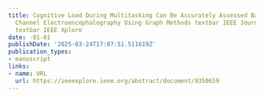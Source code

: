 ```yaml
---
title: Cognitive Load During Multitasking Can Be Accurately Assessed Based on Single
  Channel Electroencephalography Using Graph Methods textbar IEEE Journals & Magazine
  textbar IEEE Xplore
date: -01-01
publishDate: '2025-03-24T17:07:51.511619Z'
publication_types:
- manuscript
links:
- name: URL
  url: https://ieeexplore.ieee.org/abstract/document/9350659
---
```

